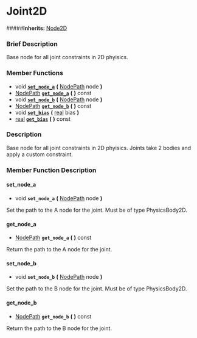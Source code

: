#  Joint2D  
#####**Inherits:** [Node2D](class_node2d)

###  Brief Description  
Base node for all joint constraints in 2D phyisics.

###  Member Functions 
  * void  **[`set_node_a`](#set_node_a)**  **(** [NodePath](class_nodepath) node  **)**
  * [NodePath](class_nodepath)  **[`get_node_a`](#get_node_a)**  **(** **)** const
  * void  **[`set_node_b`](#set_node_b)**  **(** [NodePath](class_nodepath) node  **)**
  * [NodePath](class_nodepath)  **[`get_node_b`](#get_node_b)**  **(** **)** const
  * void  **[`set_bias`](#set_bias)**  **(** [real](class_real) bias  **)**
  * [real](class_real)  **[`get_bias`](#get_bias)**  **(** **)** const

###  Description  
Base node for all joint constraints in 2D phyisics. Joints take 2 bodies and apply a custom constraint.

###  Member Function Description  

#### <a name="set_node_a">set_node_a</a>
  * void  **`set_node_a`**  **(** [NodePath](class_nodepath) node  **)**

Set the path to the A node for the joint. Must be of type PhysicsBody2D.

#### <a name="get_node_a">get_node_a</a>
  * [NodePath](class_nodepath)  **`get_node_a`**  **(** **)** const

Return the path to the A node for the joint.

#### <a name="set_node_b">set_node_b</a>
  * void  **`set_node_b`**  **(** [NodePath](class_nodepath) node  **)**

Set the path to the B node for the joint. Must be of type PhysicsBody2D.

#### <a name="get_node_b">get_node_b</a>
  * [NodePath](class_nodepath)  **`get_node_b`**  **(** **)** const

Return the path to the B node for the joint.

